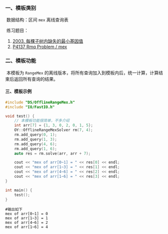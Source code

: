 ### 一、模板类别

​	数据结构：区间 `mex` 离线查询表

​	练习题目：

1. [2003. 每棵子树内缺失的最小基因值](https://leetcode.cn/problems/smallest-missing-genetic-value-in-each-subtree/)
2. [P4137 Rmq Problem / mex](https://www.luogu.com.cn/problem/P4137)


### 二、模板功能

​		本模板为 `RangeMex` 的离线版本，将所有查询加入到模板内后，统一计算，计算结束后返回所有查询的结果。

#### 三、模板示例

```c++
#include "DS/OfflineRangeMex.h"
#include "IO/FastIO.h"

void test() {
    // 本模板功能很简单，不多介绍
    int arr[7] = {1, 3, 0, 2, 0, 1, 5};
    OY::OfflineRangeMexSolver rm(7, 4);
    rm.add_query(0, 1);
    rm.add_query(1, 3);
    rm.add_query(4, 6);
    rm.add_query(1, 6);
    auto res = rm.solve(arr, arr + 7);

    cout << "mex of arr[0~1] = " << res[0] << endl;
    cout << "mex of arr[1~3] = " << res[1] << endl;
    cout << "mex of arr[4~6] = " << res[2] << endl;
    cout << "mex of arr[1~6] = " << res[3] << endl;
}

int main() {
    test();
}
```

```
#输出如下
mex of arr[0~1] = 0
mex of arr[1~3] = 1
mex of arr[4~6] = 2
mex of arr[1~6] = 4

```

